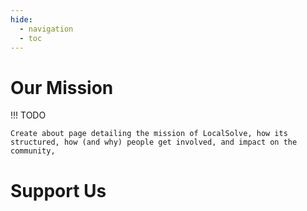 ```yaml
---
hide:
  - navigation
  - toc
---
```


# Our Mission

!!! TODO

    Create about page detailing the mission of LocalSolve, how its structured, how (and why) people get involved, and impact on the community,

# Support Us
